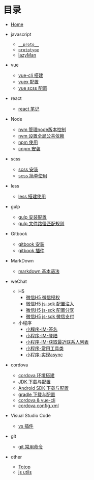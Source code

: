 # 目录

* [Home](README.md)

+ javascript
	+ [`__proto__`](src/md_file/javascript/proto.md)
	+ [`prototype`](src/md_file/javascript/prototype.md)
	+ [lazyMan](src/md_file/javascript/lazyMan.md)
+ vue
	+ [vue-cli 搭建](src/md_file/vue/vue-cli_install.md)
	+ [vuex 配置](src/md_file/vue/vue_vuex.md)
	+ [vue scss 配置](src/md_file/vue/vue_scss.md)
+ react
	+ [react 笔记](src/md_file/react/react.md)
+ Node
	+ [nvm 管理node版本控制](src/md_file/node/nvm_install.md)
	+ [nvm 设置全局公共依赖](src/md_file/node/nvm_public.md)
	+ [npm 使用](src/md_file/node/npm.md)
	+ [cnpm 安装](src/md_file/node/cnpm_install.md)

+ scss
	+ [scss 安装](src/md_file/scss/scss_install.md)
	+ [scss 简单使用](src/md_file/scss/scss_use.md)

+ less
	+ [less 搭建使用](src/md_file/less/less_install.md)

+ gulp
	+ [gulp 安装配置](src/md_file/gulp/gulp_install.md)
	+ [gulp 文件路径匹配规则](src/md_file/gulp/node_glob.md)

+ Gitbook
	+ [gitbook 安装](src/md_file/gitbook/gitbook.md)
	+ [gitbook 插件](src/md_file/gitbook/plugin.md)
	
* MarkDown   
	+ [markdown 基本语法](src/md_file/markdown/simple_grammar.md)

* weChat	
	+ H5
		+ [微信H5 微信授权](src/md_file/wx/h5/h5_login.md)
		+ [微信H5 js-sdk 配置注入](src/md_file/wx/h5/jssdk_config.md)
		+ [微信H5 js-sdk 配置分享](src/md_file/wx/h5/sdk_share.md)
		+ [微信H5 js-sdk 微信支付](src/md_file/wx/h5/jssdk_wx_pay.md)
	+ 小程序	
		+ [小程序-IM-签名](src/md_file/wx/smallProgram/im_getsign.md)
		+ [小程序-IM-登陆](src/md_file/wx/smallProgram/im_login.md)
		+ [小程序-IM-获取最近联系人列表](src/md_file/wx/smallProgram/im_getRecentContact.md)
		+ [小程序-常用工具类](src/md_file/wx/smallProgram/wx_utils.md)
		+ [小程序-实现async](src/md_file/wx/smallProgram/wx_async.md)
* cordova
	+ [cordova 环境搭建](src/md_file/cordova/environment.md)
	+ [JDK 下载与配置](src/md_file/cordova/jdk.md)
	+ [Android SDK 下载与配置](src/md_file/cordova/androidSdk.md)
	+ [gradle 下载与配置](src/md_file/cordova/gradle.md)
	+ [cordova & vue-cli](src/md_file/cordova/vueCli.md)
	+ [cordova config.xml](src/md_file/cordova/configXml.md)
* Visual Studio Code   
	+ [vs 插件](src/md_file/vscode/vs_plugin.md)
* git   
	+ [git 常用命令](src/md_file/git/command.md)
* other
	+ [Totop](src/md_file/demo/js/totop.md)
	+ [js utils](src/md_file/demo/js/js_utils.md)